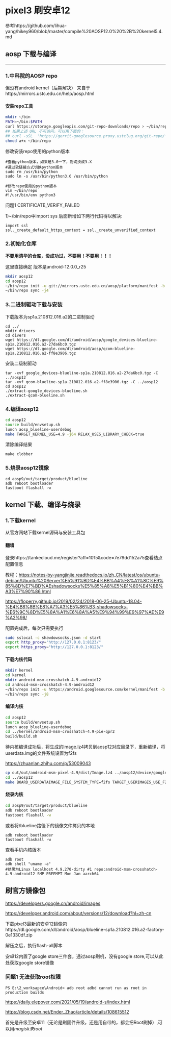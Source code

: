 # pixel3 刷安卓12

参考https://github.com/lihua-yang/hikey960/blob/master/compile%20AOSP12.0%20%2B%20kernel5.4.md

## aosp 下载与编译

------

### 1.中科院的AOSP repo

但没有android kernel（后期解决）
来自于https://mirrors.ustc.edu.cn/help/aosp.html

#### 安装repo工具

```bash
mkdir ~/bin
PATH=~/bin:$PATH
curl https://storage.googleapis.com/git-repo-downloads/repo > ~/bin/repo
## 如果上述 URL 不可访问，可以用下面的：
## curl -sSL  'https://gerrit-googlesource.proxy.ustclug.org/git-repo/+/master/repo?format=TEXT' |base64 -d > ~/bin/repo
chmod a+x ~/bin/repo
```

修改安装repo使用的python版本

```shell
#查看python版本，如果是3.0一下，则切换成3.X
#通过软链接方式切换python版本
sudo rm /usr/bin/python
sudo ln -s /usr/bin/python3.6 /usr/bin/python

#修改repo使用的python版本
vim ~/bin/repo
#!/usr/bin/env python3
```

问题1 CERTIFICATE_VERIFY_FAILED

1)~/bin/repo中import sys 后面新增如下两行代码得以解决:

```shell
import ssl
ssl._create_default_https_context = ssl._create_unverified_context
```



### 2.初始化仓库

**不要用清华的仓库，没成功过，不要用！不要用！！！**

这里直接确定 版本是android-12.0.0_r25

```bash
mkdir aosp12   
cd aosp12 
~/bin/repo init -u git://mirrors.ustc.edu.cn/aosp/platform/manifest -b android-12.0.0_r25
~/bin/repo sync -j4  
```



### 3.二进制驱动下载与安装

下载版本为sp1a.210812.016.a2的二进制驱动

```shell
cd ../
mkdir drivers
cd divers
wget https://dl.google.com/dl/android/aosp/google_devices-blueline-sp1a.210812.016.a2-27da6bc0.tgz
wget https://dl.google.com/dl/android/aosp/qcom-blueline-sp1a.210812.016.a2-ff8e3906.tgz
```

安装二级制驱动

```shell
tar -xvf google_devices-blueline-sp1a.210812.016.a2-27da6bc0.tgz -C ../aosp12
tar -xvf qcom-blueline-sp1a.210812.016.a2-ff8e3906.tgz -C ../aosp12
cd aosp12
./extract-google_devices-blueline.sh
./extract-qcom-blueline.sh
```



### 4.编译aosp12

```bash
cd aosp12
source build/envsetup.sh
lunch aosp_blueline-userdebug
make TARGET_KERNEL_USE=4.9 -j64 RELAX_USES_LIBRARY_CHECK=true
```

清除编译结果

```shell
make clobber
```

### 5.烧录aosp12镜像

```shell
cd aosp9/out/target/product/blueline
adb reboot bootloader
fastboot flashall -w
```



## kernel 下载、编译与烧录

### 1.下载kernel

从官方网站下载kernel源码与安装工具包

#### 翻墙

登录https://tankecloud.me/register?aff=1015&code=7e79dd152a75查看结点配置信息

教程：https://notes-by-yangjinjie.readthedocs.io/zh_CN/latest/os/ubuntu-debian/Ubuntu%20Server%E5%91%BD%E4%BB%A4%E8%A1%8C%E9%85%8D%E7%BD%AEshadowsocks%E5%85%A8%E5%B1%80%E4%BB%A3%E7%90%86.html

https://floperry.github.io/2019/02/24/2018-06-25-Ubuntu-18.04-%E4%B8%8B%E8%A7%A3%E5%86%B3-shadowsocks-%E6%9C%8D%E5%8A%A1%E6%8A%A5%E9%94%99%E9%97%AE%E9%A2%98/

配置完成后，每次只需要执行

```bash
sudo sslocal -c shawdowsocks.json -d start
export http_proxy="http://127.0.0.1:8123/"
export https_proxy="http://127.0.0.1:8123/"
```

#### 下载内核代码

```bash
mkdir kernel
cd kernel
mkdir android-msm-crosshatch-4.9-android12
cd android-msm-crosshatch-4.9-android12
~/bin/repo init -u https://android.googlesource.com/kernel/manifest -b android-msm-crosshatch-4.9-android12
~/bin/repo sync -j8
```

#### 编译内核

```bash
cd aosp12
source build/envsetup.sh
lunch aosp_blueline-userdebug
cd ../kernel/android-msm-crosshatch-4.9-pie-qpr2
build/build.sh
```

待内核编译成功后，将生成的Image.lz4拷贝到aosp12对应目录下，重新编译，将userdata.img的文件系统设置为f2fs

https://zhuanlan.zhihu.com/p/53009043

```bash
cp out/out/android-msm-pixel-4.9/dist/Image.lz4 ../aosp12/device/google/crosshatch-kernel/
cd ../aosp12
make BOARD_USERDATAIMAGE_FILE_SYSTEM_TYPE=f2fs TARGET_USERIMAGES_USE_F2FS=true -j4 
```

#### 烧录内核

```bash
cd aosp9/out/target/product/blueline
adb reboot bootloader
fastboot flashall -w
```

或者将/blueline路径下的镜像文件拷贝的本地

```shell
adb reboot bootloader
fastboot flashall -w
```

查看手机内核版本

```shell
adb root
adb shell "uname -a"
#结果为Linux localhost 4.9.270-dirty #1 repo:android-msm-crosshatch-4.9-android12 SMP PREEMPT Mon Jan aarch64 
```

## 刷官方镜像包

https://developers.google.cn/android/images

https://developer.android.com/about/versions/12/download?hl=zh-cn

下载pixel3最新的安卓12镜像包https://dl.google.com/dl/android/aosp/blueline-sp1a.210812.016.a2-factory-0e1330df.zip

解压之后，执行flash-all脚本

安卓12内置了google store三件套，通过aosp刷机，没有google store,可以从此处获取google store镜像

### 问题1 无法获取root权限

```shell
PS E:\2_worksapce\Android> adb root adbd cannot run as root in production builds 
```

https://daily.elepover.com/2021/05/19/android-s/index.html

https://blog.csdn.net/Ender_Zhao/article/details/108615512

首先是升级至安卓11（无论是刷固件升级，还是用自带的，都会把Root刷掉）,可以用*magisk来root*

